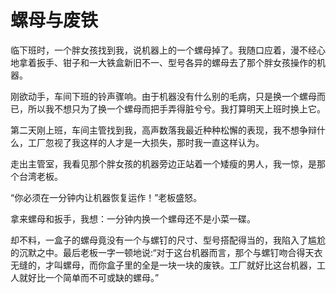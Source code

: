 # 螺母与废铁

临下班时，一个胖女孩找到我，说机器上的一个螺母掉了。我随口应着，漫不经心地拿着扳手、钳子和一大铁盒新旧不一、型号各异的螺母去了那个胖女孩操作的机器。 

刚欲动手，车间下班的铃声骤响。由于机器没有什么别的毛病，只是换一个螺母而已，所以我不想只为了换一个螺母而把手弄得脏兮兮。我打算明天上班时换上它。 

第二天刚上班，车间主管找到我，高声数落我最近种种松懈的表现，我不想争辩什么，工厂忽视了我这样的人才是一大损失，那时我一直这样认为。 

走出主管室，我看见那个胖女孩的机器旁边正站着一个矮瘦的男人，我一惊，是那个台湾老板。 

“你必须在一分钟内让机器恢复运作！”老板盛怒。 

拿来螺母和扳手，我想：一分钟内换一个螺母还不是小菜一碟。 

却不料，一盒子的螺母竟没有一个与螺钉的尺寸、型号搭配得当的，我陷入了尴尬的沉默之中。最后老板一字一顿地说:“对于这台机器而言，那个与螺钉吻合得天衣无缝的，才叫螺母，而你盒子里的全是一块一块的废铁。工厂就好比这台机器，工人就好比一个简单而不可或缺的螺母。”
 